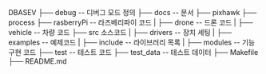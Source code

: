 DBASEV
├── debug -- 디버그 모드 정의
├── docs -- 문서
├── pixhawk
├── process
├── rasberryPi -- 라즈베리파이 코드
|    ├── drone -- 드론 코드
|    ├── vehicle -- 차량 코드
├── src 소스코드
|    ├── drivers -- 장치 세팅
|    ├── examples -- 예제코드
|    ├── include -- 라이브러리 목록
|    ├── modules -- 기능 구현 코드
├── test -- 테스트 코드
├── test_data -- 테스트 데이터
├── Makefile
├── README.md